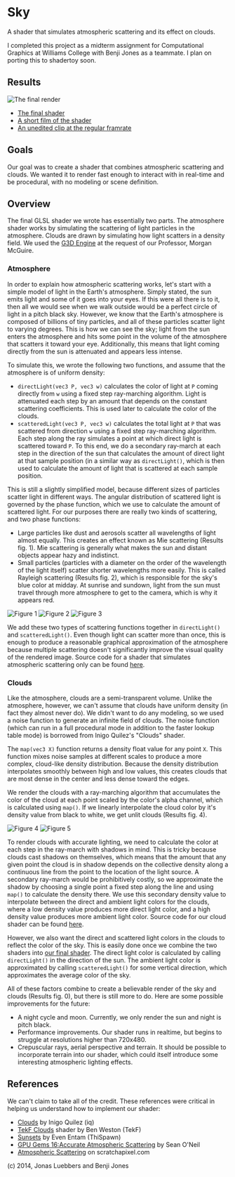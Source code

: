 # Sky
A shader that simulates atmospheric scattering and its effect on clouds.

I completed this project as a midterm assignment for Computational Graphics at Williams College with Benji Jones as a teammate. I plan on porting this to shadertoy soon.

## Results
![The final render][f0]

- [The final shader][shader]
- [A short film of the shader][film]
- [An unedited clip at the regular framrate][clip]

## Goals
Our goal was to create a shader that combines atmospheric scattering and clouds. We wanted it to render fast enough to interact with in real-time and be procedural, with no modeling or scene definition.

## Overview
The final GLSL shader we wrote has essentially two parts. The atmosphere shader works by simulating the scattering of light particles in the atmosphere. Clouds are drawn by simulating how light scatters in a density field. We used the [G3D Engine](http://g3d.sourceforge.net) at the request of our Professor, Morgan McGuire.

### Atmosphere
In order to explain how atmospheric scattering works, let's start with a simple model of light in the Earth's atmosphere. Simply stated, the sun emits light and some of it goes into your eyes. If this were all there is to it, then all we would see when we walk outside would be a perfect circle of light in a pitch black sky. However, we know that the Earth's atmosphere is composed of billions of tiny particles, and all of these particles scatter light to varying degrees. This is how we can see the sky; light from the sun enters the atmosphere and hits some point in the volume of the atmosphere that scatters it toward your eye. Additionally, this means that light coming directly from the sun is attenuated and appears less intense.

To simulate this, we wrote the following two functions, and assume that the atmosphere is of uniform density:
- `directLight(vec3 P, vec3 w)` calculates the color of light at `P` coming directly from `w` using a fixed step ray-marching algorithm. Light is attenuated each step by an amount that depends on the constant scattering coefficients. This is used later to calculate the color of the clouds.
- `scatteredLight(vec3 P, vec3 w)` calculates the total light at `P` that was scattered from direction `w` using a fixed step ray-marching algorithm. Each step along the ray simulates a point at which direct light is scattered toward `P`. To this end, we do a secondary ray-march at each step in the direction of the sun that calculates the amount of direct light at that sample position (in a similar way as `directLight()`, which is then used to calculate the amount of light that is scattered at each sample position.

This is still a slightly simplified model, because different sizes of particles scatter light in different ways. The angular distribution of scattered light is governed by the phase function, which we use to calculate the amount of scattered light. For our purposes there are really two kinds of scattering, and two phase functions:
- Large particles like dust and aerosols scatter all wavelengths of light almost equally. This creates an effect known as Mie scattering (Results fig. 1). Mie scattering is generally what makes the sun and distant objects appear hazy and indistinct.
- Small particles (particles with a diameter on the order of the wavelength of the light itself) scatter shorter wavelengths more easily. This is called Rayleigh scattering (Results fig. 2), which is responsible for the sky's blue color at midday. At sunrise and sundown, light from the sun must travel through more atmosphere to get to the camera, which is why it appears red.

![Figure 1][f1]
![Figure 2][f2]
![Figure 3][f3]

We add these two types of scattering functions together in `directLight()` and `scatteredLight()`. Even though light can scatter more than once, this is enough to produce a reasonable graphical approximation of the atmosphere because multiple scattering doesn't significantly improve the visual quality of the rendered image. Source code for a shader that simulates atmospheric scattering only can be found [here][atmosphere-shader].

### Clouds
Like the atmosphere, clouds are a semi-transparent volume. Unlike the atmosphere, however, we can't assume that clouds have uniform density (in fact they almost never do). We didn't want to do any modeling, so we used a noise function to generate an infinite field of clouds. The noise function (which can run in a full procedural mode in addition to the faster lookup table mode) is borrowed from Inigo Quilez's "Clouds" shader.<br>

The `map(vec3 X)` function returns a density float value for any point `X`. This function mixes noise samples at different scales to produce a more complex, cloud-like density distribution. Because the density distribution interpolates smoothly between high and low values, this creates clouds that are most dense in the center and less dense toward the edges.

We render the clouds with a ray-marching algorithm that accumulates the color of the cloud at each point scaled by the color's alpha channel, which is calculated using `map()`. If we linearly interpolate the cloud color by it's density value from black to white, we get unlit clouds (Results fig. 4).

![Figure 4][f4]
![Figure 5][f5]

To render clouds with accurate lighting, we need to calculate the color at each step in the ray-march with shadows in mind. This is tricky because clouds cast shadows on themselves, which means that the amount that any given point the cloud is in shadow depends on the collective density along a continuous line from the point to the location of the light source. A secondary ray-march would be prohibitively costly, so we approximate the shadow by choosing a single point a fixed step along the line and using `map()` to calculate the density there. We use this secondary density value to interpolate between the direct and ambient light colors for the clouds, where a low density value produces more direct light color, and a high density value produces more ambient light color. Source code for our cloud shader can be found [here][clouds-shader].

However, we also want the direct and scattered light colors in the clouds to reflect the color of the sky. This is easily done once we combine the two shaders into [our final shader][shader]. The direct light color is calculated by calling `directLight()` in the direction of the sun. The ambient light color is approximated by calling `scatteredLight()` for some vertical direction, which approximates the average color of the sky.

All of these factors combine to create a believable render of the sky and clouds (Results fig. 0), but there is still more to do. Here are some possible improvements for the future:
- A night cycle and moon. Currently, we only render the sun and night is pitch black.
- Performance improvements. Our shader runs in realtime, but begins to struggle at resolutions higher than 720x480.
- Crepuscular rays, aerial perspective and terrain. It should be possible to incorporate terrain into our shader, which could itself introduce some interesting atmospheric lighting effects. 

## References
We can't claim to take all of the credit. These references were critical in helping us understand how to implement our shader:
- [Clouds](https://www.shadertoy.com/view/XslGRr) by Inigo Quilez (iq)
- [TekF Clouds](https://www.shadertoy.com/view/lssGRX) shader by Ben Weston (TekF)
- [Sunsets](https://www.shadertoy.com/view/lss3DS) by Even Entam (ThiSpawn)
- [GPU Gems 16:Accurate Atmospheric Scattering](http://http.developer.nvidia.com/GPUGems2/gpugems2_chapter16.html) by Sean O'Neil
- [Atmospheric Scattering](http://www.scratchapixel.com/old/lessons/3d-advanced-lessons/simulating-the-colors-of-the-sky/atmospheric-scattering/) on scratchapixel.com

[f0]: doc-files/final.png "Figure 0: The Final Product"
[f1]: doc-files/mie.png "Figure 1: Mie scattering"
[f2]: doc-files/rayleigh.png "Figure 2: Rayleigh scattering"
[f3]: doc-files/both.png "Figure 3: Mie and Rayleigh combined"
[f4]: doc-files/no-shadows.png "Figure 4: Clouds without shadows"
[f5]: doc-files/shadows.png "Figure 5: Clouds with shadows"

[film]: journal/sky-film.mp4 "Short film"
[clip]: journal/2014-10-21_002_midterm-sky_r3409_g3d_r5430__Full_Day_cycle_with_better_clouds.mp4 "Journal clip"
[shader]: data-files/sky.pix "Final shader"
[atmosphere-shader]: data-files/sunsets.pix "Atmosphere shader"
[clouds-shader]: data-files/clouds.pix "Clouds shader"

(c) 2014, Jonas Luebbers and Benji Jones
